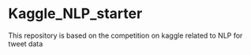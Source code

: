# Kaggle_NLP_starter
This repository is based on the competition on kaggle related to NLP for tweet data 
